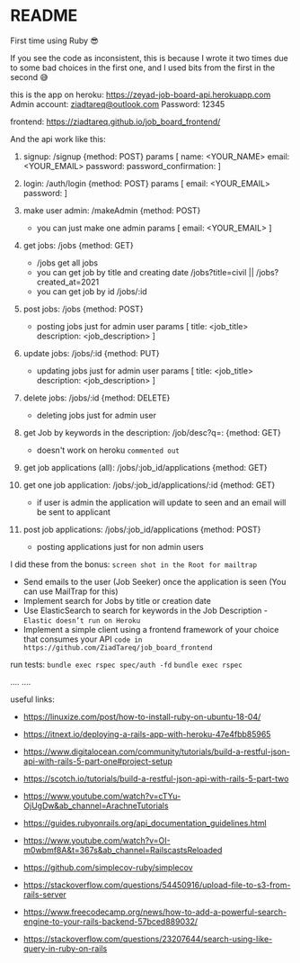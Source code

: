 # README

First time using Ruby 😎

If you see the code as inconsistent, this is because I wrote it two times due to some bad choices in the first one, and I used bits from the first in the second 😅

this is the app on heroku: https://zeyad-job-board-api.herokuapp.com
Admin account: ziadtareq@outlook.com
Password: 12345

frontend: https://ziadtareq.github.io/job_board_frontend/

And the api work like this:

1) signup: /signup {method: POST}
    params [
        name: <YOUR_NAME>
        email: <YOUR_EMAIL>
        password: <PASSWORD>
        password_confirmation: <PASSWORD>
    ]

2) login: /auth/login {method: POST}
    params [
        email: <YOUR_EMAIL>
        password: <PASSWORD>
    ]

3) make user admin: /makeAdmin {method: POST}
    * you can just make one admin 
    params [
        email: <YOUR_EMAIL>
    ]

4) get jobs: /jobs {method: GET}
    * /jobs get all jobs 
    * you can get job by title and creating date
        /jobs?title=civil || /jobs?created_at=2021
    * you can get job by id
        /jobs/:id

5) post jobs: /jobs {method: POST}
    * posting jobs just for admin user
    params [
        title: <job_title>
        description: <job_description>
    ]

6) update jobs: /jobs/:id {method: PUT}
    * updating jobs just for admin user
    params [
        title: <job_title>
        description: <job_description>
    ]

7) delete jobs: /jobs/:id {method: DELETE}
    * deleting jobs just for admin user

8) get Job by keywords in the description: /job/desc?q=: {method: GET}
    * doesn't work on heroku ``` commented out ```

9) get job applications (all): /jobs/:job_id/applications {method: GET}

10) get one job application: /jobs/:job_id/applications/:id {method: GET}
    * if user is admin the application will update to seen
        and an email will be sent to applicant

11) post job applications: /jobs/:job_id/applications {method: POST}
    * posting applications just for non admin users

I did these from the bonus:
``` screen shot in the Root for mailtrap ```
* Send emails to the user (Job Seeker) once the application is seen (You can use MailTrap for this) 
* Implement search for Jobs by title or creation date
* Use ElasticSearch to search for keywords in the Job Description - ``` Elastic doesn’t run on Heroku ```
* Implement a simple client using a frontend framework of your choice that consumes your API ``` code in https://github.com/ZiadTareq/job_board_frontend ```


run tests: 
``` bundle exec rspec spec/auth -fd ```
``` bundle exec rspec ```

....
....

useful links:

* https://linuxize.com/post/how-to-install-ruby-on-ubuntu-18-04/

* https://itnext.io/deploying-a-rails-app-with-heroku-47e4fbb85965

* https://www.digitalocean.com/community/tutorials/build-a-restful-json-api-with-rails-5-part-one#project-setup

* https://scotch.io/tutorials/build-a-restful-json-api-with-rails-5-part-two

* https://www.youtube.com/watch?v=cTYu-OjUgDw&ab_channel=ArachneTutorials

* https://guides.rubyonrails.org/api_documentation_guidelines.html

* https://www.youtube.com/watch?v=OI-m0wbmf8A&t=367s&ab_channel=RailscastsReloaded

* https://github.com/simplecov-ruby/simplecov

* https://stackoverflow.com/questions/54450916/upload-file-to-s3-from-rails-server

* https://www.freecodecamp.org/news/how-to-add-a-powerful-search-engine-to-your-rails-backend-57bced889032/

* https://stackoverflow.com/questions/23207644/search-using-like-query-in-ruby-on-rails

